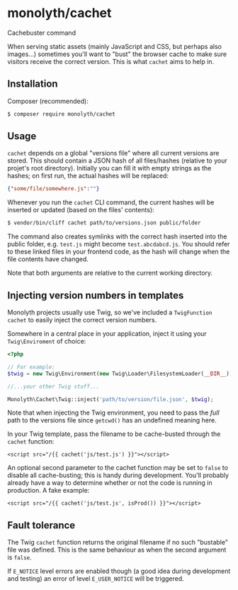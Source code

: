 # monolyth/cachet
Cachebuster command

When serving static assets (mainly JavaScript and CSS, but perhaps also
images...) sometimes you'll want to "bust" the browser cache to make sure
visitors receive the correct version. This is what `cachet` aims to help in.

## Installation

Composer (recommended):

```sh
$ composer require monolyth/cachet
```

## Usage
`cachet` depends on a global "versions file" where all current versions are
stored. This should contain a JSON hash of all files/hashes (relative to your
projet's root directory). Initially you can fill it with empty strings as the
hashes; on first run, the actual hashes will be replaced:

```json
{"some/file/somewhere.js":""}
```

Whenever you run the `cachet` CLI command, the current hashes will be inserted
or updated (based on the files' contents):

```sh
$ vendor/bin/cliff cachet path/to/versions.json public/folder
```

The command also creates symlinks with the correct hash inserted into the public
folder, e.g. `test.js` might become `test.abcdabcd.js`. You should refer to
these linked files in your frontend code, as the hash will change when the file
contents have changed.

Note that both arguments are relative to the current working directory.

## Injecting version numbers in templates
Monolyth projects usually use Twig, so we've included a `TwigFunction` `cachet`
to easily inject the correct version numbers.

Somewhere in a central place in your application, inject it using your
`Twig\Enviroment` of choice:

```php
<?php

// For example:
$twig = new Twig\Environment(new Twig\Loader\FilesystemLoader(__DIR__));

//...your other Twig stuff...

Monolyth\Cachet\Twig::inject('path/to/version/file.json', $twig);

```

Note that when injecting the Twig environment, you need to pass the _full_ path
to the versions file since `getcwd()` has an undefined meaning here.

In your Twig template, pass the filename to be cache-busted through the `cachet`
function:

```twig
<script src="/{{ cachet('js/test.js') }}"></script>

```

An optional second parameter to the cachet function may be set to `false` to
disable all cache-busting; this is handy during development. You'll probably
already have a way to determine whether or not the code is running in
production. A fake example:

```twig
<script src="/{{ cachet('js/test.js', isProd()) }}"></script>

```

## Fault tolerance
The Twig `cachet` function returns the original filename if no such "bustable"
file was defined. This is the same behaviour as when the second argument is
`false`.

If `E_NOTICE` level errors are enabled though (a good idea during development
and testing) an error of level `E_USER_NOTICE` will be triggered.

